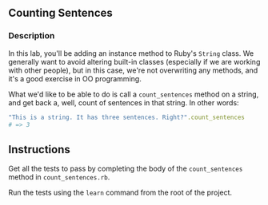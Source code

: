 

## Counting Sentences

### Description

In this lab, you'll be adding an instance method to Ruby's `String` class. We
generally want to avoid altering built-in classes (especially if we are working with
other people), but in this case, we're not overwriting any methods, and it's a good
exercise in OO programming.

What we'd like to be able to do is call a `count_sentences` method on a string, and
get back a, well, count of sentences in that string. In other words:

```ruby
"This is a string. It has three sentences. Right?".count_sentences
# => 3
```

## Instructions

Get all the tests to pass by completing the body of the `count_sentences` method
in `count_sentences.rb`.

Run the tests using the `learn` command from the root of the project.
